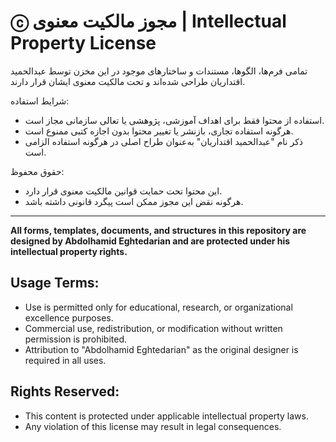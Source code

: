 # ⓒ مجوز مالکیت معنوی | Intellectual Property License

تمامی فرم‌ها، الگوها، مستندات و ساختارهای موجود در این مخزن توسط عبدالحمید اقتداریان طراحی شده‌اند و تحت مالکیت معنوی ایشان قرار دارند.

 شرایط استفاده:
- استفاده از محتوا فقط برای اهداف آموزشی، پژوهشی یا تعالی سازمانی مجاز است.
- هرگونه استفاده تجاری، بازنشر یا تغییر محتوا بدون اجازه کتبی ممنوع است.
- ذکر نام "عبدالحمید اقتداریان" به‌عنوان طراح اصلی در هرگونه استفاده الزامی است.

 حقوق محفوظ:
- این محتوا تحت حمایت قوانین مالکیت معنوی قرار دارد.
- هرگونه نقض این مجوز ممکن است پیگرد قانونی داشته باشد.

---

**All forms, templates, documents, and structures in this repository are designed by Abdolhamid Eghtedarian and are protected under his intellectual property rights.**

## Usage Terms:
- Use is permitted only for educational, research, or organizational excellence purposes.
- Commercial use, redistribution, or modification without written permission is prohibited.
- Attribution to "Abdolhamid Eghtedarian" as the original designer is required in all uses.

## Rights Reserved:
- This content is protected under applicable intellectual property laws.
- Any violation of this license may result in legal consequences.
